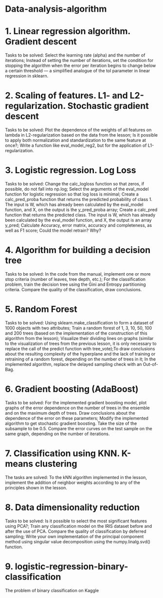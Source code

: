 # Data-analysis-algorithm
# 1. Linear regression algorithm. Gradient descent
Tasks to be solved: Select the learning rate (alpha) and the number of iterations; Instead of setting the number of iterations, set the condition for stopping the algorithm when the error per iteration begins to change below a certain threshold — a simplified analogue of the tol parameter in linear regression in sklearn.
# 2. Scaling of features. L1- and L2-regularization. Stochastic gradient descent
Tasks to be solved: Plot the dependence of the weights of all features on lambda in L2-regularization based on the data from the lesson; Is it possible to apply both normalization and standardization to the same feature at once?; Write a function like eval_model_reg2, but for the application of L1-regularization.
# 3. Logistic regression. Log Loss
Tasks to be solved: Change the calc_logloss function so that zeros, if possible, do not fall into np.log; Select the arguments of the eval_model function for logistic regression so that log loss is minimal; Create a calc_pred_proba function that returns the predicted probability of class 1. The input is W, which has already been calculated by the eval_model function, and X, on the output is the y_pred_proba array; Create a calc_pred function that returns the predicted class. The input is W, which has already been calculated by the eval_model function, and X, the output is an array y_pred; Calculate Accuracy, error matrix, accuracy and completeness, as well as F1 score; Could the model retrain? Why?
# 4. Algorithm for building a decision tree
Tasks to be solved: In the code from the manual, implement one or more stop criteria (number of leaves, tree depth, etc.); For the classification problem, train the decision tree using the Gini and Entropy partitioning criteria. Compare the quality of the classification, draw conclusions.
# 5. Random Forest
Tasks to be solved: Using sklearn.make_classification to form a dataset of 1000 objects with two attributes; Train a random forest of 1, 3, 10, 50, 100 and 200 trees (based on the implementation of the construction of this algorithm from the lesson); Visualize their dividing lines on graphs (similar to the visualization of trees from the previous lesson, it is only necessary to replace the call of the predict function with tree_vote);To draw conclusions about the resulting complexity of the hyperplane and the lack of training or retraining of a random forest, depending on the number of trees in it; In the implemented algorithm, replace the delayed sampling check with an Out-of-Bag.
# 6. Gradient boosting (AdaBoost)
Tasks to be solved: For the implemented gradient boosting model, plot graphs of the error dependence on the number of trees in the ensemble and on the maximum depth of trees. Draw conclusions about the dependence of the error on these parameters; Modify the implemented algorithm to get stochastic gradient boosting. Take the size of the subsample to be 0.5. Compare the error curves on the test sample on the same graph, depending on the number of iterations.
# 7. Classification using KNN. K-means clustering
The tasks are solved: To the kNN algorithm implemented in the lesson, implement the addition of neighbor weights according to any of the principles shown in the lesson.
# 8. Data dimensionality reduction
Tasks to be solved: Is it possible to select the most significant features using PCA?; Train any classification model on the IRIS dataset before and after the use of PCA. Compare the quality of classification by deferred sampling; Write your own implementation of the principal component method using singular value decomposition using the numpy.linalg.svd() function.
# 9. logistic-regression-binary-classification
The problem of binary classification on Kaggle
